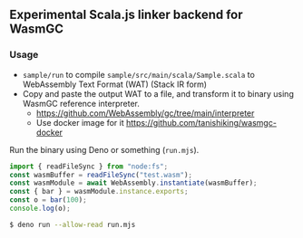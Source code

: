## Experimental Scala.js linker backend for WasmGC

### Usage

- `sample/run` to compile `sample/src/main/scala/Sample.scala` to WebAssembly Text Format (WAT) (Stack IR form)
- Copy and paste the output WAT to a file, and transform it to binary using WasmGC reference interpreter.
  - https://github.com/WebAssembly/gc/tree/main/interpreter
  - Use docker image for it https://github.com/tanishiking/wasmgc-docker


Run the binary using Deno or something (`run.mjs`).

```js
import { readFileSync } from "node:fs";
const wasmBuffer = readFileSync("test.wasm");
const wasmModule = await WebAssembly.instantiate(wasmBuffer);
const { bar } = wasmModule.instance.exports;
const o = bar(100);
console.log(o);
```

```sh
$ deno run --allow-read run.mjs
```



